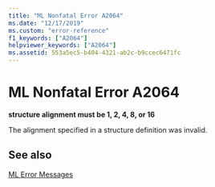 ```yaml
---
title: "ML Nonfatal Error A2064"
ms.date: "12/17/2019"
ms.custom: "error-reference"
f1_keywords: ["A2064"]
helpviewer_keywords: ["A2064"]
ms.assetid: 553a5ec5-b404-4321-ab2c-b9ccec6471fc
---
```

# ML Nonfatal Error A2064

**structure alignment must be 1, 2, 4, 8, or 16**

The alignment specified in a structure definition was invalid.

## See also

[ML Error Messages](../../assembler/masm/ml-error-messages.md)<br/>